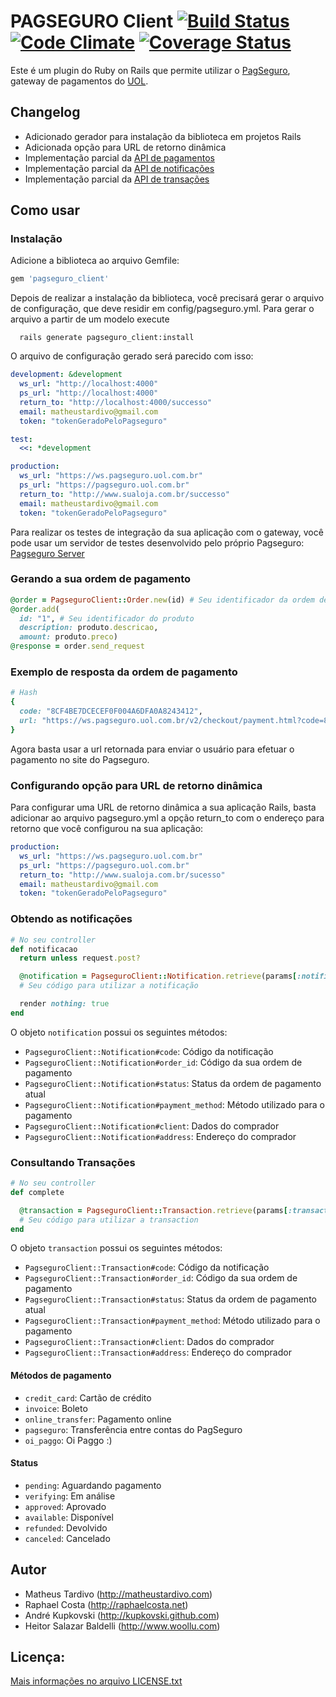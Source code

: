 # PAGSEGURO Client [![Build Status](https://travis-ci.org/matheustardivo/pagseguro_client.png?branch=master)](https://travis-ci.org/matheustardivo/pagseguro_client) [![Code Climate](https://codeclimate.com/github/matheustardivo/pagseguro_client.png)](https://codeclimate.com/github/matheustardivo/pagseguro_client) [![Coverage Status](https://coveralls.io/repos/matheustardivo/pagseguro_client/badge.png)](https://coveralls.io/r/matheustardivo/pagseguro_client)

Este é um plugin do Ruby on Rails que permite utilizar o [PagSeguro](https://pagseguro.uol.com.br), gateway de pagamentos do [UOL](http://uol.com.br).

## Changelog
* Adicionado gerador para instalação da biblioteca em projetos Rails
* Adicionada opção para URL de retorno dinâmica
* Implementação parcial da [API de pagamentos](https://pagseguro.uol.com.br/v2/guia-de-integracao/api-de-pagamentos.html)
* Implementação parcial da [API de notificações](https://pagseguro.uol.com.br/v2/guia-de-integracao/notificacoes.html)
* Implementação parcial da [API de
  transações](https://pagseguro.uol.com.br/v2/guia-de-integracao/consulta-de-transacoes-por-codigo.html)

## Como usar

### Instalação

Adicione a biblioteca ao arquivo Gemfile:

```ruby
gem 'pagseguro_client'
```

Depois de realizar a instalação da biblioteca, você precisará gerar o arquivo de configuração, que deve residir em config/pagseguro.yml. Para gerar o arquivo a partir de um modelo execute

      rails generate pagseguro_client:install

O arquivo de configuração gerado será parecido com isso:

```yaml
development: &development
  ws_url: "http://localhost:4000"
  ps_url: "http://localhost:4000"
  return_to: "http://localhost:4000/successo"
  email: matheustardivo@gmail.com
  token: "tokenGeradoPeloPagseguro"

test:
  <<: *development

production:
  ws_url: "https://ws.pagseguro.uol.com.br"
  ps_url: "https://pagseguro.uol.com.br"
  return_to: "http://www.sualoja.com.br/successo"
  email: matheustardivo@gmail.com
  token: "tokenGeradoPeloPagseguro"
```

Para realizar os testes de integração da sua aplicação com o gateway, você pode usar um servidor de testes desenvolvido pelo próprio Pagseguro: [Pagseguro Server](https://github.com/carlosdelfino/PagSeguro-TestServer)

### Gerando a sua ordem de pagamento

```ruby
@order = PagseguroClient::Order.new(id) # Seu identificador da ordem de pagamento
@order.add(
  id: "1", # Seu identificador do produto
  description: produto.descricao,
  amount: produto.preco)
@response = order.send_request
```

### Exemplo de resposta da ordem de pagamento

```ruby
# Hash
{
  code: "8CF4BE7DCECEF0F004A6DFA0A8243412",
  url: "https://ws.pagseguro.uol.com.br/v2/checkout/payment.html?code=8CF4BE7DCECEF0F004A6DFA0A8243412"
}
```

Agora basta usar a url retornada para enviar o usuário para efetuar o pagamento no site do Pagseguro.

### Configurando opção para URL de retorno dinâmica

Para configurar uma URL de retorno dinâmica a sua aplicação Rails, basta adicionar ao arquivo pagseguro.yml a opção return_to com o endereço para retorno que você configurou na sua aplicação:

```yaml
production:
  ws_url: "https://ws.pagseguro.uol.com.br"
  ps_url: "https://pagseguro.uol.com.br"
  return_to: "http://www.sualoja.com.br/sucesso"
  email: matheustardivo@gmail.com
  token: "tokenGeradoPeloPagseguro"
```

### Obtendo as notificações

```ruby
# No seu controller
def notificacao
  return unless request.post?

  @notification = PagseguroClient::Notification.retrieve(params[:notificationCode])
  # Seu código para utilizar a notificação

  render nothing: true
end
```

O objeto `notification` possui os seguintes métodos:

* `PagseguroClient::Notification#code`: Código da notificação
* `PagseguroClient::Notification#order_id`: Código da sua ordem de pagamento
* `PagseguroClient::Notification#status`: Status da ordem de pagamento atual
* `PagseguroClient::Notification#payment_method`: Método utilizado para o pagamento
* `PagseguroClient::Notification#client`: Dados do comprador
* `PagseguroClient::Notification#address`: Endereço do comprador

### Consultando Transações

```ruby
# No seu controller
def complete

  @transaction = PagseguroClient::Transaction.retrieve(params[:transaction_id_])
  # Seu código para utilizar a transaction
end
```

O objeto `transaction` possui os seguintes métodos:

* `PagseguroClient::Transaction#code`: Código da notificação
* `PagseguroClient::Transaction#order_id`: Código da sua ordem de pagamento
* `PagseguroClient::Transaction#status`: Status da ordem de pagamento atual
* `PagseguroClient::Transaction#payment_method`: Método utilizado para o pagamento
* `PagseguroClient::Transaction#client`: Dados do comprador
* `PagseguroClient::Transaction#address`: Endereço do comprador

#### Métodos de pagamento

* `credit_card`: Cartão de crédito
* `invoice`: Boleto
* `online_transfer`: Pagamento online
* `pagseguro`: Transferência entre contas do PagSeguro
* `oi_paggo`: Oi Paggo :)

#### Status

* `pending`: Aguardando pagamento
* `verifying`: Em análise
* `approved`: Aprovado
* `available`: Disponível
* `refunded`: Devolvido
* `canceled`: Cancelado

## Autor
* Matheus Tardivo (<http://matheustardivo.com>)
* Raphael Costa (<http://raphaelcosta.net>)
* André Kupkovski (<http://kupkovski.github.com>)
* Heitor Salazar Baldelli (<http://www.woollu.com>)

## Licença:

[Mais informações no arquivo LICENSE.txt](LICENSE.txt)
